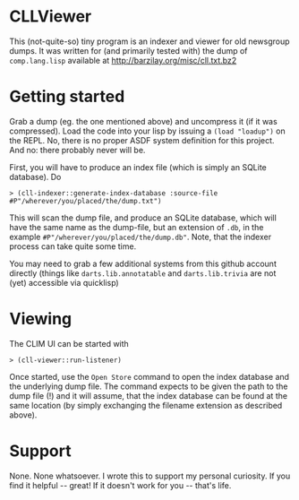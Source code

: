 # CLLViewer

This (not-quite-so) tiny program is an indexer and viewer for old 
newsgroup dumps. It was written for (and primarily tested with) the
dump of `comp.lang.lisp` available at http://barzilay.org/misc/cll.txt.bz2

# Getting started

Grab a dump (eg. the one mentioned above) and uncompress it (if it was
compressed). Load the code into your lisp by issuing a `(load "loadup")`
on the REPL. No, there is no proper ASDF system definition for this 
project. And no: there probably never will be.

First, you will have to produce an index file (which is simply an SQLite 
database). Do

    > (cll-indexer::generate-index-database :source-file #P"/wherever/you/placed/the/dump.txt")

This will scan the dump file, and produce an SQLite database, which will
have the same name as the dump-file, but an extension of `.db`, in the 
example `#P"/wherever/you/placed/the/dump.db"`. Note, that the indexer
process can take quite some time.

You may need to grab a few additional systems from this github account
directly (things like `darts.lib.annotatable` and `darts.lib.trivia` 
are not (yet) accessible via quicklisp)

# Viewing

The CLIM UI can be started with

    > (cll-viewer::run-listener)

Once started, use the `Open Store` command to open the index database
and the underlying dump file. The command expects to be given the path
to the dump file (!) and it will assume, that the index database can be
found at the same location (by simply exchanging the filename extension
as described above).

# Support

None. None whatsoever. I wrote this to support my personal curiosity. If
you find it helpful -- great! If it doesn't work for you -- that's life.

